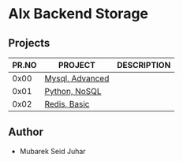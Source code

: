 # Alx Backend Storage

## Projects

| PR.NO | PROJECT                                   | DESCRIPTION |
| ----- | ----------------------------------------- | ----------- |
| 0x00  | [Mysql, Advanced](./0x00-MySQL_Advanced/) |             |
| 0x01  | [Python, NoSQL](./0x01-NoSQL/)            |             |
| 0x02  | [Redis, Basic](./0x02-redis_basic/)       |             |

## Author

- Mubarek Seid Juhar
